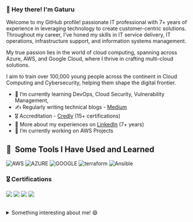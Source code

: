 ### 👋 Hey there! I'm Gaturu

Welcome to my GitHub profile! passionate IT professional with 7+ years of experience in leveraging technology to create customer-centric solutions. Throughout my career, I've honed my skills in IT service delivery, IT operations, infrastructure support, and information systems management.

My true passion lies in the world of cloud computing, spanning across Azure, AWS, and Google Cloud, where I thrive in crafting multi-cloud solutions. 

I aim to train over 100,000 young people across the continent in Cloud Computing and Cybersecurity, helping them shape the digital frontier.

- 🌱 I’m currently learning DevOps, Cloud Security, Vulnerability Management, 
- ✍️ Regularly writing technical blogs - [Medium](https://medium.com/@gaturugaturu)    
- 🎖️ Accreditation - [Credly](https://www.credly.com/users/gaturu-gatueu/)    (15+ certifications)
- 📜️ More about my experiences on [LinkedIn](https://www.linkedin.com/in/duncangaturu/)    (7+ years)
- 🔭 I’m currently working on AWS Projects


<h2> 🚀 &nbsp;Some Tools I Have Used and Learned</h2>
<p align="left">
<img src="https://cdn.jsdelivr.net/gh/devicons/devicon@latest/icons/amazonwebservices/amazonwebservices-plain-wordmark.svg" alt="AWS" width="45" height="45"/>
<img src="https://cdn.jsdelivr.net/gh/devicons/devicon@latest/icons/azure/azure-original.svg" alt="AZURE" width="45" height="45"/>
<img src="https://cdn.jsdelivr.net/gh/devicons/devicon@latest/icons/googlecloud/googlecloud-original.svg" alt="GOOGLE" width="45" height="45"/>
<img src="https://cdn.jsdelivr.net/gh/devicons/devicon@latest/icons/terraform/terraform-original.svg" alt="terraform" width="45" height="45"/>
<img src="https://cdn.jsdelivr.net/gh/devicons/devicon@latest/icons/ansible/ansible-original.svg" alt="Ansible" width="45" height="45"/>
</p>


### 🎖️ Certifications

<a title="AWS Certified Cloud Practitioner" href="https://www.credly.com/earner/earned/badge/d842b026-6621-45f7-ba1b-ad76a850fea9"><img height="60" src="https://images.credly.com/size/680x680/images/00634f82-b07f-4bbd-a6bb-53de397fc3a6/image.png"></a>
<a title="Microsoft Certified: Azure AI Fundamentals" href="https://learn.microsoft.com/en-gb/users/gaturuduncan-2929/credentials/certification/azure-ai-fundamentals?source=docs"><img height="60" src="https://images.credly.com/size/680x680/images/4136ced8-75d5-4afb-8677-40b6236e2672/azure-ai-fundamentals-600x600.png"></a>
<a title="McKinsey Forward Program" href="https://www.credly.com/earner/earned/badge/3bae891d-7043-4bbc-bfc9-db570fd50cb1"><img height="60" src="https://images.credly.com/size/680x680/images/47a284dc-266a-4e74-bb5e-f41df1d6edcb/image.png"></a>
<a title="AGoogle Data Analytics Professional Certificate" href="https://www.credly.com/earner/earned/badge/5953443f-14e0-4b63-a645-94dddfdea3d4"><img height="60" src="https://images.credly.com/size/680x680/images/d41de2b7-cbc2-47ec-bcf1-ebecbe83872f/GCC_badge_DA_1000x1000.png"></a>


<br/>


<details>
  <summary>Something interesting about me! 😄</summary>
   
  
  - No day without prayer 🙏
  - Probably developing something – it might work, it might not, but I'm always in the lab! 🛠️
  - Live and learn – I’m all about learning new things every day! 📚
  - Believe in self CI/CD – Continuous Improvements and Continuous Development 🌱
  - My mantra: “Withdraw into yourself, as far as you can. Associate with those who will make a better man of you. Welcome those whom you yourself can improve. The process is mutual; for men learn while they teach.”  🧘‍♂️

<div align="center">
  <h2>Say hello to my friend with an insatiable appetite </h2>
  <br>
  <img alt="snake eating my contributions" src="https://raw.githubusercontent.com/cyph3rryx/cyph3rryx/output/github-contribution-grid-snake-dark.svg" />
  
  <br/><br/><br/>
</div>

<p align="center">
  <i>📫 Reach out to me at one of the following places!</i>

  <p align="center">
    <a title="LinkedIn" href="https://www.linkedin.com/in/duncangaturu" alt="Linkedin"><img height="40" src="https://www.vectorlogo.zone/logos/linkedin/linkedin-icon.svg"></a>&nbsp; 
   &nbsp; 
    <a title="Medium" href="https://medium.com/@gaturugaturu" alt="Medium"><img height="40" src="https://www.vectorlogo.zone/logos/medium/medium-icon.svg"></a>&nbsp; 
    <a title="GitHub" href="https://github.com/Gaturu" alt="GitHub"><img height="40" src="https://www.vectorlogo.zone/logos/github/github-icon.svg"></a>&nbsp; 
    </a>&nbsp; 
    <a title="Microsoft" href="https://docs.microsoft.com/en-us/users/GaturuDuncan-2929" alt="Microsoft"><img height="40" src="https://www.vectorlogo.zone/logos/microsoft/microsoft-icon.svg"></a>
    < 
  </p>  
</p>
